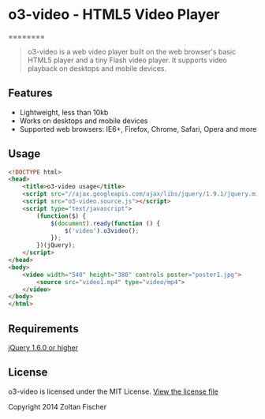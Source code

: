 # o3-video - HTML5 Video Player
========

> o3-video is a web video player built on the web browser's basic HTML5 player and a tiny Flash video player. It supports video playback on desktops and mobile devices.

## Features

* Lightweight, less than 10kb
* Works on desktops and mobile devices
* Supported web browsers: IE6+, Firefox, Chrome, Safari, Opera and more  

## Usage

```html
<!DOCTYPE html>
<head>
	<title>o3-video usage</title>	
	<script src="//ajax.googleapis.com/ajax/libs/jquery/1.9.1/jquery.min.js"></script>
	<script src="o3-video.source.js"></script>
	<script type="text/javascript">
	    (function($) {
	        $(document).ready(function () {                             
	            $('video').o3video();        
	        });
	    })(jQuery);
	</script>
</head>
<body>
	<video width="540" height="380" controls poster="poster1.jpg">
		<source src="video1.mp4" type="video/mp4"> 
	</video>
</body>
</html>
```

## Requirements

[jQuery 1.6.0 or higher](http://jquery.com/download)

## License

o3-video is licensed under the MIT License. [View the license file](LICENSE)

Copyright 2014 Zoltan Fischer
